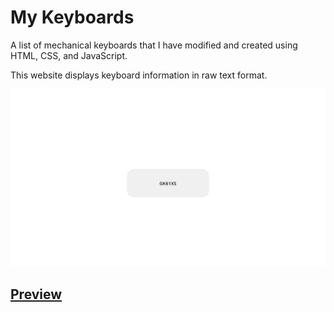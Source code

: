 # My Keyboards
 A list of mechanical keyboards that I have modified and created using HTML, CSS, and JavaScript.

This website displays keyboard information in raw text format.

![](https://raw.githubusercontent.com/Crucial-hash/keyboards/main/image.png)

## [Preview](https://crucial.ink/keyboards/)